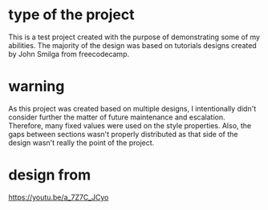 # type of the project
This is a test project created with the purpose of demonstrating some of my abilities.
The majority of the design was based on tutorials designs created by John Smilga from freecodecamp.

# warning
As this project was created based on multiple designs, I intentionally didn't consider further the matter of future maintenance and escalation. Therefore, many fixed values were used on the style properties. Also, the gaps between sections wasn't properly distributed as that side of the design wasn't really the point of the project. 

# design from

https://youtu.be/a_7Z7C_JCyo